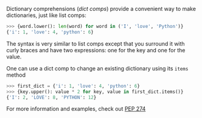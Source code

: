 Dictionary comprehensions (*dict comps*) provide a convenient way to make dictionaries, just like list comps:
```py
>>> {word.lower(): len(word) for word in ('I', 'love', 'Python')}
{'i': 1, 'love': 4, 'python': 6}
```
The syntax is very similar to list comps except that you surround it with curly braces and have two expressions: one for the key and one for the value.

One can use a dict comp to change an existing dictionary using its `items` method
```py
>>> first_dict = {'i': 1, 'love': 4, 'python': 6}
>>> {key.upper(): value * 2 for key, value in first_dict.items()}
{'I': 2, 'LOVE': 8, 'PYTHON': 12}
```
For more information and examples, check out [PEP 274](https://peps.python.org/pep-0274/)
